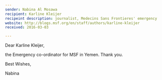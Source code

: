 ```yaml
---
sender: Nabina Al Mosawa
recipient: Karline Kleijer
recipeint description: journalist, Medecins Sans Frontieres' emergency co-ordinator
website: http://blogs.msf.org/en/staff/authors/karline-kleijer
received: 2016-03-03

---
```


Dear Karline Kleijer,

the Emergency co-ordinator for MSF in Yemen. Thank you.

Best Wishes,

Nabina
